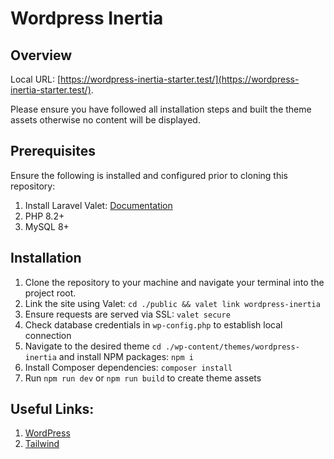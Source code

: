 # Wordpress Inertia

## Overview

Local URL: [https://wordpress-inertia-starter.test/](https://wordpress-inertia-starter.test/).

Please ensure you have followed all installation steps and built the theme
assets otherwise no content will be displayed.

## Prerequisites

Ensure the following is installed and configured prior to cloning this repository:

1. Install Laravel Valet: [Documentation](https://laravel.com/docs/10.x/valet#installation)
2. PHP 8.2+
3. MySQL 8+

## Installation

1. Clone the repository to your machine and navigate your terminal into the project root.
2. Link the site using Valet: `cd ./public && valet link wordpress-inertia`
3. Ensure requests are served via SSL: `valet secure`
4. Check database credentials in `wp-config.php` to establish local connection
4. Navigate to the desired theme `cd ./wp-content/themes/wordpress-inertia` and install NPM packages: `npm i`
5. Install Composer dependencies: `composer install`
6. Run `npm run dev` or `npm run build` to create theme assets

## Useful Links:

1. [WordPress](https://wordpress.org/documentation/)
2. [Tailwind](https://tailwindcss.com/)
